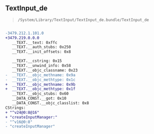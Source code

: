 ## TextInput_de

> `/System/Library/TextInput/TextInput_de.bundle/TextInput_de`

```diff

-3479.212.1.101.0
+3479.219.0.0.0
   __TEXT.__text: 0xffc
   __TEXT.__auth_stubs: 0x250
   __TEXT.__init_offsets: 0x8

   __TEXT.__cstring: 0x15
   __TEXT.__unwind_info: 0x58
   __TEXT.__objc_classname: 0x23
-  __TEXT.__objc_methname: 0x9a
-  __TEXT.__objc_methtype: 0x1c
+  __TEXT.__objc_methname: 0x9b
+  __TEXT.__objc_methtype: 0x1f
   __TEXT.__objc_stubs: 0x60
   __DATA_CONST.__got: 0x10
   __DATA_CONST.__objc_classlist: 0x8
CStrings:
+ "^v24@0:8@16"
+ "createInputManager:"
- "^v16@0:8"
- "createInputManager"

```
